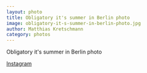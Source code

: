 ```yaml
---
layout: photo
title: Obligatory it's summer in Berlin photo
image: obligatory-it-s-summer-in-berlin-photo.jpg
author: Matthias Kretschmann
category: photos
---
```


Obligatory it's summer in Berlin photo

[Instagram](https://instagram.com/p/1ikG3qtSkG/)